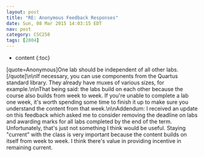 ```yaml
---
layout: post
title: "RE: Anonymous Feedback Responses"
date: Sun, 08 Mar 2015 14:03:15 EDT
nav: post
category: CSC258
tags: [2804]
---
```


* content
{:toc}

[quote=Anonymous]One lab should be independent of all other labs.[/quote]\n\nIf necessary, you can use components from the Quartus standard library. They already have muxes of various sizes, for example.\n\nThat being said: the labs build on each other because the course also builds from week to week. If you're unable to complete a lab one week, it's worth spending some time to finish it up to make sure you understand the content from that week.\n\nAddendum: I received an update on this feedback which asked me to consider removing the deadline on labs and awarding marks for all labs completed by the end of the term. Unfortunately, that's just not something I think would be useful. Staying "current" with the class is very important because the content builds on itself from week to week. I think there's value in providing incentive in remaining current.
<!-- more -->
<p></p>
